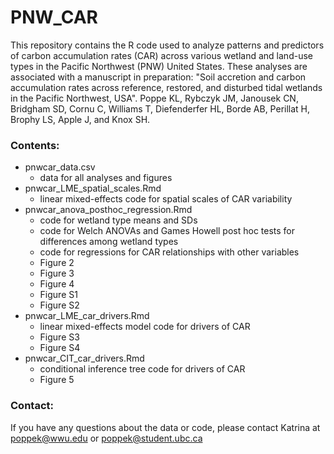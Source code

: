 # PNW_CAR

This repository contains the R code used to analyze patterns and predictors of carbon accumulation rates (CAR) across various wetland and land-use types in the Pacific Northwest (PNW) United States. These analyses are associated with a manuscript in preparation: "Soil accretion and carbon accumulation rates across reference, restored, and disturbed tidal wetlands in the Pacific Northwest, USA". Poppe KL, Rybczyk JM, Janousek CN, Bridgham SD, Cornu C, Williams T, Diefenderfer HL, Borde AB, Perillat H, Brophy LS, Apple J, and Knox SH. 

### Contents:

- pnwcar_data.csv
    - data for all analyses and figures
- pnwcar_LME_spatial_scales.Rmd
    - linear mixed-effects code for spatial scales of CAR variability
- pnwcar_anova_posthoc_regression.Rmd
    - code for wetland type means and SDs
    - code for Welch ANOVAs and Games Howell post hoc tests for differences among wetland types
    - code for regressions for CAR relationships with other variables
    - Figure 2
    - Figure 3
    - Figure 4
    - Figure S1
    - Figure S2
- pnwcar_LME_car_drivers.Rmd
    - linear mixed-effects model code for drivers of CAR
    - Figure S3
    - Figure S4
- pnwcar_CIT_car_drivers.Rmd
    - conditional inference tree code for drivers of CAR
    - Figure 5
      

### Contact:

If you have any questions about the data or code, please contact Katrina at poppek@wwu.edu or poppek@student.ubc.ca

